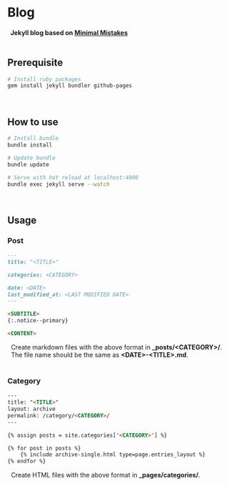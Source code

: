 # Blog

#### &nbsp; Jekyll blog based on [Minimal Mistakes](https://github.com/mmistakes/minimal-mistakes) <br/><br/>

## Prerequisite

``` bash
# Install ruby packages
gem install jekyll bundler github-pages
```

<br/>

## How to use

``` bash
# Install bundle
bundle install

# Update bundle
bundle update

# Serve with hot reload at localhost:4000
bundle exec jekyll serve --watch
```

<br/>

## Usage

### Post

``` markdown
---
title: "<TITLE>"

categories: <CATEGORY>

date: <DATE>
last_modified_at: <LAST MODIFIED DATE>
---

<SUBTITLE>
{:.notice--primary}

<CONTENT>
```

&nbsp; Create markdown files with the above format in **_posts/\<CATEGORY>/**. <br/>
&nbsp; The file name should be the same as **\<DATE>-\<TITLE>.md**. <br/><br/>

### Category

``` html
---
title: "<TITLE>"
layout: archive
permalink: /category/<CATEGORY>/
---

{% assign posts = site.categories['<CATEGORY>'] %}

{% for post in posts %}
    {% include archive-single.html type=page.entries_layout %}
{% endfor %}
```

&nbsp; Create HTML files with the above format in **_pages/categories/**.